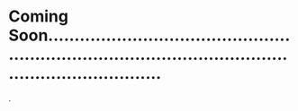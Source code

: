 # Coming Soon................................................................................................................................
.
